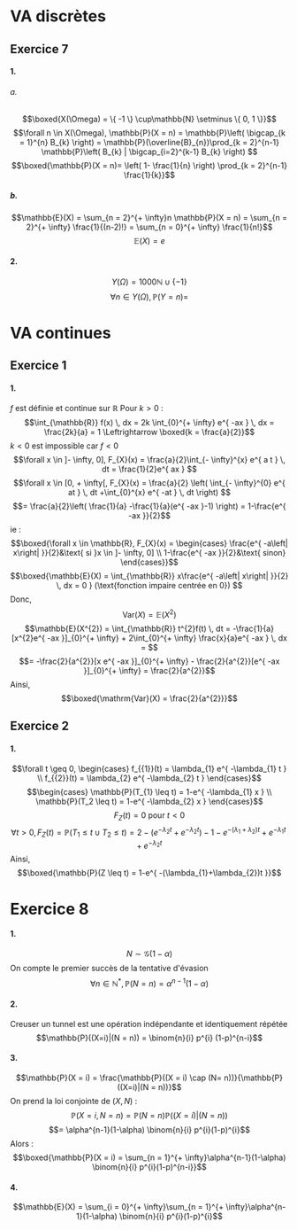 # VA discrètes
## Exercice 7
#### 1.
###### a.
$$\boxed{X(\Omega) = \{ -1 \} \cup\mathbb{N} \setminus \{ 0, 1 \}}$$
$$\forall n \in X(\Omega), \mathbb{P}(X = n) = \mathbb{P}\left( \bigcap_{k = 1}^{n} B_{k} \right) = \mathbb{P}(\overline{B}_{n})\prod_{k = 2}^{n-1} \mathbb{P}\left( B_{k} | \bigcap_{i=2}^{k-1} B_{k} \right) $$
$$\boxed{\mathbb{P}(X = n)= \left( 1- \frac{1}{n} \right) \prod_{k = 2}^{n-1} \frac{1}{k}}$$

##### b.
$$\mathbb{E}(X) = \sum_{n = 2}^{+ \infty}n \mathbb{P}(X = n) =  \sum_{n = 2}^{+ \infty} \frac{1}{(n-2)!} =  \sum_{n = 0}^{+ \infty} \frac{1}{n!}$$
$$\mathbb{E}(X) = e$$

#### 2.
$$Y(\Omega) =  1000\mathbb{N} \cup \{ -1 \} $$
$$\forall n \in Y(\Omega), \mathbb{P}(Y = n) = $$
# VA continues
## Exercice 1
#### 1.
$f$ est définie et continue sur $\mathbb{R}$
Pour $k>0$ :
$$\int_{\mathbb{R}} f(x) \, dx = 2k \int_{0}^{+ \infty} e^{ -ax } \, dx = \frac{2k}{a} = 1 \Leftrightarrow \boxed{k = \frac{a}{2}}$$
$k<0$ est impossible car $f<0$
$$\forall x \in ]- \infty, 0], F_{X}(x) = \frac{a}{2}\int_{- \infty}^{x} e^{ a t } \, dt = \frac{1}{2}e^{ ax } $$
$$\forall x \in [0, + \infty[, F_{X}(x) = \frac{a}{2} \left( \int_{- \infty}^{0} e^{ at } \, dt +\int_{0}^{x} e^{ -at } \, dt  \right) $$
$$= \frac{a}{2}\left( \frac{1}{a} -\frac{1}{a}(e^{ -ax }-1) \right) = 1-\frac{e^{ -ax }}{2}$$
ie : 
$$\boxed{\forall x \in \mathbb{R}, F_{X}(x) = \begin{cases}
\frac{e^{ -a\left| x\right| }}{2}&\text{ si }x \in ]- \infty, 0] \\
1-\frac{e^{ -ax }}{2}&\text{ sinon}
\end{cases}}$$
$$\boxed{\mathbb{E}(X) = \int_{\mathbb{R}} x\frac{e^{ -a\left| x\right| }}{2} \, dx = 0 } (\text{fonction impaire centrée en 0})  $$
Donc, 
$$\mathrm{Var}(X) = \mathbb{E}(X^{2})$$
$$\mathbb{E}(X^{2}) = \int_{\mathbb{R}} t^{2}f(t) \, dt = -\frac{1}{a}[x^{2}e^{ -ax }]_{0}^{+ \infty} + 2\int_{0}^{+ \infty} \frac{x}{a}e^{ -ax } \, dx =   $$
$$= -\frac{2}{a^{2}}[x e^{ -ax }]_{0}^{+ \infty} - \frac{2}{a^{2}}[e^{ -ax }]_{0}^{+ \infty} = \frac{2}{a^{2}}$$
Ainsi, 
$$\boxed{\mathrm{Var}(X) = \frac{2}{a^{2}}}$$

## Exercice 2
#### 1.
$$\forall t \geq 0, \begin{cases}
f_{{1}}(t) = \lambda_{1} e^{ -\lambda_{1} t } \\
f_{{2}}(t) = \lambda_{2} e^{ -\lambda_{2} t }
\end{cases}$$
$$\begin{cases}
\mathbb{P}(T_{1} \leq t) = 1-e^{ -\lambda_{1} x } \\
\mathbb{P}(T_2 \leq t) = 1-e^{ -\lambda_{2} x }
\end{cases}$$
$$F_{Z}(t) = 0 \text{ pour }t<0$$
$$\forall t > 0, F_{Z}(t) = \mathbb{P}(T_{1} \leq t \cup T_{2} \leq t) = 2-(e^{ -\lambda_{2} t }+e^{ -\lambda_{2}t }) - 1-e^{ -(\lambda_{1}+\lambda_{2})t } + e^{ -\lambda_{1}t } + e^{ -\lambda_{2}t } $$
Ainsi, 
$$\boxed{\mathbb{P}(Z \leq t) = 1-e^{ -(\lambda_{1}+\lambda_{2})t }}$$

# Exercice 8
#### 1.
$$N \sim \mathcal{G}(1-\alpha)$$
On compte le premier succès de la tentative d'évasion
$$\forall n \in \mathbb{N}^{*}, \mathbb{P}(N = n) = \alpha^{n-1}(1-\alpha)$$

#### 2.
Creuser un tunnel est une opération indépendante et identiquement répétée
$$\mathbb{P}((X=i)|(N = n)) = \binom{n}{i} p^{i} (1-p)^{n-i}$$

#### 3.
$$\mathbb{P}(X = i) = \frac{\mathbb{P}((X = i) \cap (N= n))}{\mathbb{P}((X=i)|(N = n))}$$
On prend la loi conjointe de $(X, N)$ : 
$$\mathbb{P}(X = i, N = n) = \mathbb{P}(N = n) \mathbb{P}((X=i)|(N = n)) $$
$$= \alpha^{n-1}(1-\alpha) \binom{n}{i} p^{i}(1-p)^{i}$$
Alors : 
$$\boxed{\mathbb{P}(X = i) = \sum_{n = 1}^{+ \infty}\alpha^{n-1}(1-\alpha) \binom{n}{i} p^{i}(1-p)^{n-i}}$$

#### 4.
$$\mathbb{E}(X) = \sum_{i = 0}^{+ \infty}\sum_{n = 1}^{+ \infty}\alpha^{n-1}(1-\alpha) \binom{n}{i} p^{i}(1-p)^{i}$$

